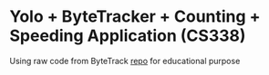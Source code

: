 # Yolo + ByteTracker + Counting + Speeding Application (CS338)
Using raw code from ByteTrack [repo](https://github.com/ifzhang/ByteTrack/tree/main/yolox/tracker) for educational purpose


